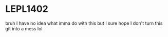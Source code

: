 # LEPL1402
bruh I have no idea what imma do with this but I sure hope I don't turn this git into a mess lol
